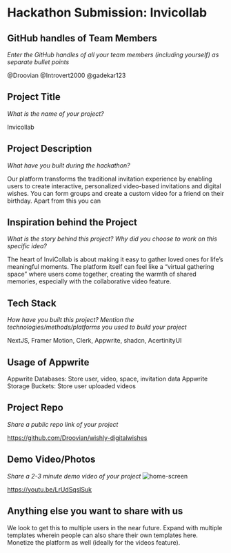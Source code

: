 # Hackathon Submission: Invicollab

## GitHub handles of Team Members  
_Enter the GitHub handles of all your team members (including yourself) as separate bullet points_

@Droovian
@Introvert2000
@gadekar123

## Project Title
_What is the name of your project?_

Invicollab

## Project Description    
_What have you built during the hackathon?_

Our platform transforms the traditional invitation experience by enabling users to create interactive, 
personalized video-based invitations and digital wishes. You can form groups and create a custom video for a friend on their birthday.
Apart from this you can 


## Inspiration behind the Project  
_What is the story behind this project? Why did you choose to work on this specific idea?_

The heart of InviCollab is about making it easy to gather loved ones for life’s meaningful moments.
The platform itself can feel like a “virtual gathering space” where users come together, creating the warmth of shared memories,
especially with the collaborative video feature.

## Tech Stack    
_How have you built this project? Mention the technologies/methods/platforms you used to build your project_

NextJS, Framer Motion, Clerk, Appwrite, shadcn, AcertinityUI

## Usage of Appwrite

Appwrite Databases: Store user, video, space, invitation data
Appwrite Storage Buckets: Store user uploaded videos

## Project Repo  
_Share a public repo link of your project_

https://github.com/Droovian/wishly-digitalwishes

## Demo Video/Photos  
_Share a 2-3 minute demo video of your project_
![home-screen](https://github.com/user-attachments/assets/8bd4dff0-0d56-44c8-a667-84b0f21e2323)

https://youtu.be/LrUdSqslSuk

## Anything else you want to share with us
We look to get this to multiple users in the near future. Expand with multiple templates wherein people can also share their own templates here.
Monetize the platform as well (ideally for the videos feature).
